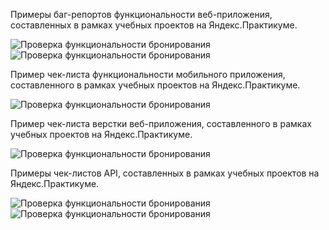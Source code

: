 Примеры баг-репортов функциональности веб-приложения, составленных в рамках учебных проектов на Яндекс.Практикуме.

![Проверка функциональности бронирования](https://github.com/ShapovalovaEV/test/blob/main/check_lists/check_list%201.png)
![Проверка функциональности бронирования](https://github.com/ShapovalovaEV/test/blob/main/check_lists/check_list%201.2.png)

<a name="a"> </a>
Пример чек-листа функциональности мобильного приложения, составленного в рамках учебных проектов на Яндекс.Практикуме.

![Проверка функциональности бронирования](https://github.com/ShapovalovaEV/test/blob/main/check_lists/check_list%202.png)

<a name="b"> </a>
Пример чек-листа верстки веб-приложения, составленного в рамках учебных проектов на Яндекс.Практикуме.

![Проверка функциональности бронирования](https://github.com/ShapovalovaEV/test/blob/main/check_lists/check_list%203.png)

<a name="c"> </a>
Примеры чек-листов API, составленных в рамках учебных проектов на Яндекс.Практикуме.

![Проверка функциональности бронирования](https://github.com/ShapovalovaEV/test/blob/main/check_lists/check_list%204.1.png)
![Проверка функциональности бронирования](https://github.com/ShapovalovaEV/test/blob/main/check_lists/check_list%204.2.png)
